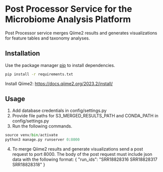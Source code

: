 # Post Processor Service for the Microbiome Analysis Platform
Post Processor service merges Qiime2 results and generates visualizations for feature tables and taxonomy analyses.

## Installation

Use the package manager [pip](https://pip.pypa.io/en/stable/) to install dependencies.

```bash
pip install -r requirements.txt
```

Install Qiime2: https://docs.qiime2.org/2023.2/install/

## Usage

1. Add database credentials in config/settings.py
2. Provide file paths for S3_MERGED_RESULTS_PATH and CONDA_PATH in config/settings.py
3. Run the following commands.

```python
source venv/bin/activate  
python3 manage.py runserver 0:8000
```

4. To merge Qiime2 results and generate visualizations send a post request to port 8000. The body of the post request must include json data with the following format:
{
  "run_ids": "SRR18828316 SRR18828317 SRR18828318"
}

